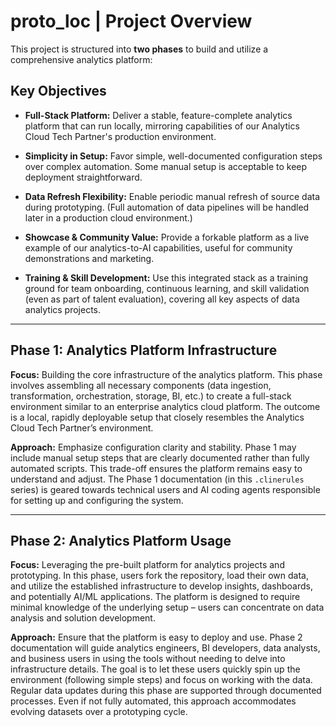 # proto_loc | Project Overview

This project is structured into **two phases** to build and utilize a comprehensive analytics platform:

## Key Objectives

- **Full-Stack Platform:** Deliver a stable, feature-complete analytics platform that can run locally, mirroring capabilities of our Analytics Cloud Tech Partner's production environment.

- **Simplicity in Setup:** Favor simple, well-documented configuration steps over complex automation. Some manual setup is acceptable to keep deployment straightforward.

- **Data Refresh Flexibility:** Enable periodic manual refresh of source data during prototyping. (Full automation of data pipelines will be handled later in a production cloud environment.)

- **Showcase & Community Value:** Provide a forkable platform as a live example of our analytics-to-AI capabilities, useful for community demonstrations and marketing.

- **Training & Skill Development:** Use this integrated stack as a training ground for team onboarding, continuous learning, and skill validation (even as part of talent evaluation), covering all key aspects of data analytics projects.

----
## Phase 1: Analytics Platform Infrastructure

**Focus:** Building the core infrastructure of the analytics platform. This phase involves assembling all necessary components (data ingestion, transformation, orchestration, storage, BI, etc.) to create a full-stack environment similar to an enterprise analytics cloud platform. The outcome is a local, rapidly deployable setup that closely resembles the Analytics Cloud Tech Partner’s environment.

**Approach:** Emphasize configuration clarity and stability. Phase 1 may include manual setup steps that are clearly documented rather than fully automated scripts. This trade-off ensures the platform remains easy to understand and adjust. The Phase 1 documentation (in this `.clinerules` series) is geared towards technical users and AI coding agents responsible for setting up and configuring the system.

----
## Phase 2: Analytics Platform Usage

**Focus:** Leveraging the pre-built platform for analytics projects and prototyping. In this phase, users fork the repository, load their own data, and utilize the established infrastructure to develop insights, dashboards, and potentially AI/ML applications. The platform is designed to require minimal knowledge of the underlying setup – users can concentrate on data analysis and solution development.

**Approach:** Ensure that the platform is easy to deploy and use. Phase 2 documentation will guide analytics engineers, BI developers, data analysts, and business users in using the tools without needing to delve into infrastructure details. The goal is to let these users quickly spin up the environment (following simple steps) and focus on working with the data. Regular data updates during this phase are supported through documented processes. Even if not fully automated, this approach accommodates evolving datasets over a prototyping cycle.